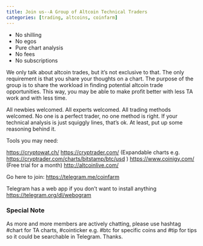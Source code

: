 ```yaml
---
title: Join us--A Group of Altcoin Technical Traders
categories: [trading, altcoins, coinfarm]
---
```


* No shilling
* No egos
* Pure chart analysis
* No fees
* No subscriptions

We only talk about altcoin trades, but it’s not exclusive to that. The only requirement is that you share your thoughts on a chart. 
The purpose of the group is to share the workload in finding potential altcoin trade opportunities. This way, you may be able to make profit 
better with less TA work and with less time.

All newbies welcomed. All experts welcomed. All trading methods welcomed. No one is a perfect trader, no one method is right. If your technical 
analysis is just squiggly lines, that’s ok. At least, put up some reasoning behind it.

Tools you may need:

https://cryptowat.ch/
https://cryptrader.com/ (Expandable charts e.g. https://cryptrader.com/charts/bitstamp/btc/usd )
https://www.coinigy.com/ (Free trial for a month)
http://altcoinlive.com/

Go here to join: https://telegram.me/coinfarm

Telegram has a web app if you don’t want to install anything https://telegram.org/dl/webogram

### Special Note

As more and more members are actively chatting, please use hashtag #chart for TA charts, #cointicker e.g. #btc for specific coins 
and #tip for tips so it could be searchable in Telegram. Thanks.